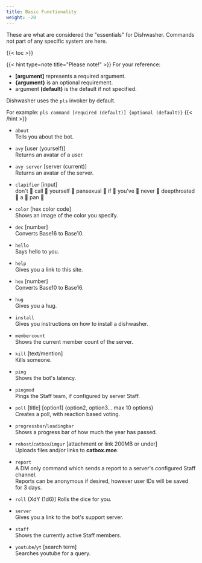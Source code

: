 ```yaml
---
title: Basic Functionality
weight: -20
---
```


These are what are considered the "essentials" for Dishwasher. Commands not part of any specific system are here.

<!--more-->

{{< toc >}}

{{< hint type=note title="Please note!" >}}
For your reference:
- **[argument]** represents a required argument.
- **{argument}** is an optional requirement.
- argument **(default)** is the default if not specified.

Dishwasher uses the `pls` invoker by default.

For example: `pls command [required (default)] {optional (default)}`
{{< /hint >}}

- `about`<br>
Tells you about the bot.

- `avy` [user (yourself)]<br>
Returns an avatar of a user.

- `avy server` [server (current)]<br>
Returns an avatar of the server.

- `clapifier` [input]<br>
don't 👏 call 👏 yourself 👏 pansexual 👏 if 👏 you've 👏 never 👏 deepthroated 👏 a 👏 pan 👏

- `color` [hex color code]<br>
Shows an image of the color you specify.

- `dec` [number]<br>
Converts Base16 to Base10.

- `hello`<br>
Says hello to you.

- `help`<br>
Gives you a link to this site.

- `hex` [number]<br>
Converts Base10 to Base16.

- `hug`<br>
Gives you a hug.

- `install`<br>
Gives you instructions on how to install a dishwasher.

- `membercount`<br>
Shows the current member count of the server.

- `kill` [text/mention]<br>
Kills someone.

- `ping`<br>
Shows the bot's latency.

- `pingmod`<br>
Pings the Staff team, if configured by server Staff.

- `poll` [title] [option1] {option2, option3... max 10 options}<br>
Creates a poll, with reaction based voting.

- `progressbar`/`loadingbar`<br>
Shows a progress bar of how much the year has passed.

- `rehost`/`catbox`/`imgur` [attachment or link 200MB or under]<br>
Uploads files and/or links to **catbox.moe**.

- `report`<br>
A DM only command which sends a report to a server's configured Staff channel.<br>
Reports can be anonymous if desired, however user IDs will be saved for 3 days.

- `roll` {XdY (1d6)]
Rolls the dice for you.

- `server`<br>
Gives you a link to the bot's support server.

- `staff`<br>
Shows the currently active Staff members.

- `youtube`/`yt` [search term]<br>
Searches youtube for a query.